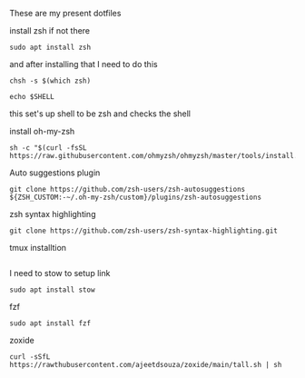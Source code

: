 These are my present dotfiles 


install zsh if not there
``` 
sudo apt install zsh 
```


and after installing that  I need to do this 

``` 
chsh -s $(which zsh)

echo $SHELL
``` 
this set's up shell to be zsh and checks  the shell 


install oh-my-zsh

``` 
sh -c "$(curl -fsSL https://raw.githubusercontent.com/ohmyzsh/ohmyzsh/master/tools/install.sh)"
```

Auto suggestions plugin

``` 
git clone https://github.com/zsh-users/zsh-autosuggestions ${ZSH_CUSTOM:-~/.oh-my-zsh/custom}/plugins/zsh-autosuggestions 
```

zsh syntax highlighting

``` 
git clone https://github.com/zsh-users/zsh-syntax-highlighting.git

```

tmux installtion 

``` sudo apt install tmux 

```


I need to stow to setup link

``` 
sudo apt install stow

```

fzf 

``` 
sudo apt install fzf

```

zoxide 

``` 
curl -sSfL https://rawthubusercontent.com/ajeetdsouza/zoxide/main/tall.sh | sh

```
